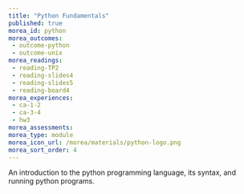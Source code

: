 ```yaml
---
title: "Python Fundamentals"
published: true
morea_id: python
morea_outcomes:
 - outcome-python
 - outcome-unix
morea_readings:
 - reading-TP2
 - reading-slides4
 - reading-slides5
 - reading-board4
morea_experiences:
 - ca-1-2
 - ca-3-4
 - hw3
morea_assessments:
morea_type: module
morea_icon_url: /morea/materials/python-logo.png
morea_sort_order: 4
---
```


An introduction to the python programming language, its syntax, and running python programs.